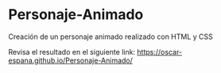 # Personaje-Animado
Creación de un personaje animado realizado con HTML y CSS

Revisa el resultado en el siguiente link:
https://oscar-espana.github.io/Personaje-Animado/
